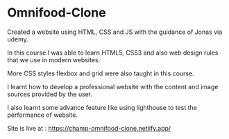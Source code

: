 # Omnifood-Clone
Created a website using HTML, CSS and JS with the guidance of Jonas via udemy.

In this course I was able to learn HTML5, CSS3 and also web design rules that we use in modern websites.

More CSS styles flexbox and grid were also taught in this course.

I learnt how to develop a professional website with the content and image sources provided by the user.

I also learnt some advance feature like using lighthouse to test the performance of website.

Site is live at : https://champ-omnifood-clone.netlify.app/
